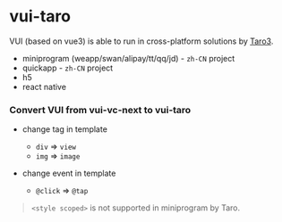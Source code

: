 # vui-taro

VUI (based on vue3) is able to run in cross-platform solutions by [Taro3](https://github.com/NervJS/taro).

- miniprogram (weapp/swan/alipay/tt/qq/jd) - `zh-CN` project
- quickapp - `zh-CN` project
- h5
- react native

### Convert VUI from vui-vc-next to vui-taro

- change tag in template
  - `div` => `view`
  - `img` => `image`

- change event in template
  - `@click` => `@tap`

> `<style scoped>` is not supported in miniprogram by Taro.
